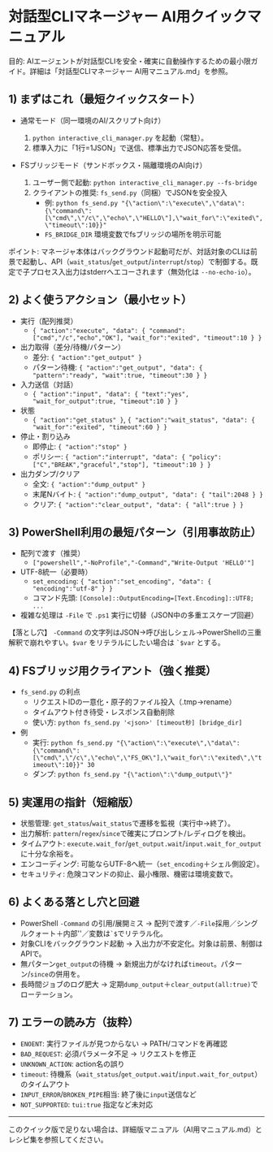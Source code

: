# 対話型CLIマネージャー AI用クイックマニュアル

目的: AIエージェントが対話型CLIを安全・確実に自動操作するための最小限ガイド。詳細は「対話型CLIマネージャー AI用マニュアル.md」を参照。

## 1) まずはこれ（最短クイックスタート）

- 通常モード（同一環境のAI/スクリプト向け）
  1. `python interactive_cli_manager.py` を起動（常駐）。
  2. 標準入力に「1行=1JSON」で送信、標準出力でJSON応答を受信。

- FSブリッジモード（サンドボックス・隔離環境のAI向け）
  1. ユーザー側で起動: `python interactive_cli_manager.py --fs-bridge`
  2. クライアントの推奨: `fs_send.py`（同梱）でJSONを安全投入
     - 例: `python fs_send.py "{\"action\":\"execute\",\"data\":{\"command\":[\"cmd\",\"/c\",\"echo\",\"HELLO\"],\"wait_for\":\"exited\",\"timeout\":10}}"`
     - `FS_BRIDGE_DIR` 環境変数でfsブリッジの場所を明示可能

ポイント: マネージャ本体はバックグラウンド起動可だが、対話対象のCLIは前景で起動し、API（`wait_status`/`get_output`/`interrupt`/`stop`）で制御する。既定で子プロセス入出力はstderrへエコーされます（無効化は `--no-echo-io`）。

## 2) よく使うアクション（最小セット）

- 実行（配列推奨）
  - `{ "action":"execute", "data": { "command":["cmd","/c","echo","OK"], "wait_for":"exited", "timeout":10 } }`
- 出力取得（差分/待機/パターン）
  - 差分: `{ "action":"get_output" }`
  - パターン待機: `{ "action":"get_output", "data": { "pattern":"ready", "wait":true, "timeout":30 } }`
- 入力送信（対話）
  - `{ "action":"input", "data": { "text":"yes", "wait_for_output":true, "timeout":10 } }`
- 状態
  - `{ "action":"get_status" }`, `{ "action":"wait_status", "data": { "wait_for":"exited", "timeout":60 } }`
- 停止・割り込み
  - 即停止: `{ "action":"stop" }`
  - ポリシー: `{ "action":"interrupt", "data": { "policy":["C","BREAK","graceful","stop"], "timeout":10 } }`
- 出力ダンプ/クリア
  - 全文: `{ "action":"dump_output" }`
  - 末尾Nバイト: `{ "action":"dump_output", "data": { "tail":2048 } }`
  - クリア: `{ "action":"clear_output", "data": { "all":true } }`

## 3) PowerShell利用の最短パターン（引用事故防止）

- 配列で渡す（推奨）
  - `["powershell","-NoProfile","-Command","Write-Output 'HELLO'"]`
- UTF-8統一（必要時）
  - `set_encoding`: `{ "action":"set_encoding", "data": { "encoding":"utf-8" } }`
  - コマンド先頭: `[Console]::OutputEncoding=[Text.Encoding]::UTF8; ...`
- 複雑な処理は `-File` で `.ps1` 実行に切替（JSON中の多重エスケープ回避）

【落とし穴】 `-Command` の文字列はJSON→呼び出しシェル→PowerShellの三重解釈で崩れやすい。`$var` をリテラルにしたい場合は `` `$var `` とする。

## 4) FSブリッジ用クライアント（強く推奨）

- `fs_send.py` の利点
  - リクエストIDの一意化・原子的ファイル投入（.tmp→rename）
  - タイムアウト付き待受・レスポンス自動削除
  - 使い方: `python fs_send.py '<json>' [timeout秒] [bridge_dir]`
- 例
  - 実行: `python fs_send.py "{\"action\":\"execute\",\"data\":{\"command\":[\"cmd\",\"/c\",\"echo\",\"FS_OK\"],\"wait_for\":\"exited\",\"timeout\":10}}" 30`
  - ダンプ: `python fs_send.py "{\"action\":\"dump_output\"}"`

## 5) 実運用の指針（短縮版）

- 状態管理: `get_status`/`wait_status`で遷移を監視（実行中→終了）。
- 出力解析: `pattern`/`regex`/`since`で確実にプロンプト/レディログを検出。
- タイムアウト: `execute.wait_for`/`get_output.wait`/`input.wait_for_output`に十分な余裕を。
- エンコーディング: 可能ならUTF-8へ統一（`set_encoding`＋シェル側設定）。
- セキュリティ: 危険コマンドの抑止、最小権限、機密は環境変数で。

## 6) よくある落とし穴と回避

- PowerShell `-Command` の引用/展開ミス → 配列で渡す／`-File`採用／シングルクォート＋内部''／変数は`` `$ ``でリテラル化。
- 対象CLIをバックグラウンド起動 → 入出力が不安定化。対象は前景、制御はAPIで。
- 無パターン`get_output`の待機 → 新規出力がなければ`timeout`。パターン/`since`の併用を。
- 長時間ジョブのログ肥大 → 定期`dump_output`＋`clear_output(all:true)`でローテーション。

## 7) エラーの読み方（抜粋）

- `ENOENT`: 実行ファイルが見つからない → PATH/コマンドを再確認
- `BAD_REQUEST`: 必須パラメータ不足 → リクエストを修正
- `UNKNOWN_ACTION`: action名の誤り
- `timeout`: 待機系（`wait_status`/`get_output.wait`/`input.wait_for_output`）のタイムアウト
- `INPUT_ERROR`/`BROKEN_PIPE`相当: 終了後に`input`送信など
- `NOT_SUPPORTED`: `tui:true` 指定など未対応

---
このクイック版で足りない場合は、詳細版マニュアル（AI用マニュアル.md）とレシピ集を参照してください。
